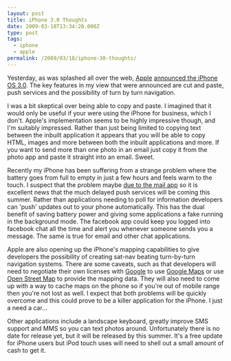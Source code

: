 ```yaml
---
layout: post
title: iPhone 3.0 Thoughts
date: 2009-03-18T13:34:28.000Z
type: post
tags:
  - iphone
  - apple
permalink: /2009/03/18/iphone-30-thoughts/
---
```

Yesterday, as was splashed all over the web, [Apple](http://www.apple.com) [announced the iPhone OS
3.0](http://news.bbc.co.uk/1/hi/technology/7949557.stm). The key features in my view that were announced are
cut and paste, push services and the possibility of turn by turn navigation.

I was a bit skeptical over being able to copy and paste. I imagined that it would only be useful if your were
using the iPhone for business, which I don't. Apple's implementation seems to be highly impressive though, and
I'm suitably impressed. Rather than just being limited to copying text between the inbuilt application it
appears that you will be able to copy HTML, images and more between both the inbuilt applications and more. If
you want to send more than one photo in an email just copy it from the photo app and paste it straight into an
email. Sweet.

Recently my iPhone has been suffering from a strange problem where the battery goes from full to empty in just
a few hours and feels warm to the touch. I suspect that the problem maybe [due to the mail
app](http://tomokeefe.com/2008/07/26/iphone-applications-draining-your-battery/) so it is excellent news that
the much delayed push services will be coming this summer. Rather than applications needing to poll for
information developers can 'push' updates out to your phone automatically. This has the dual benefit of saving
battery power and giving some applications a fake running in the background mode. The facebook app could keep
you logged into facebook chat all the time and alert you whenever someone sends you a message. The same is
true for email and other chat applications.

Apple are also opening up the iPhone's mapping capabilities to give developers the possibility of creating
sat-nav beating turn-by-turn navigation systems. There are some caveats, such as that developers will need to
negotiate their own licenses with [Google](http://www.google.com) to use [Google
Maps](http://maps.google.co.uk) or use [Open Street Map](http://www.openstreetmap.org/) to provide the mapping
data. They will also need to come up with a way to cache maps on the phone so if you're out of mobile range
then you're not lost as well. I expect that both problems will be quickly overcome and this could prove to be
a killer application for the iPhone. I just a need a car...

Other applications include a landscape keyboard, greatly improve SMS support and MMS so you can text photos
around. Unfortunately there is no date for release yet, but it will be released by this summer. It's a free
update for iPhone users but iPod touch uses will need to shell out a small amount of cash to get it.

